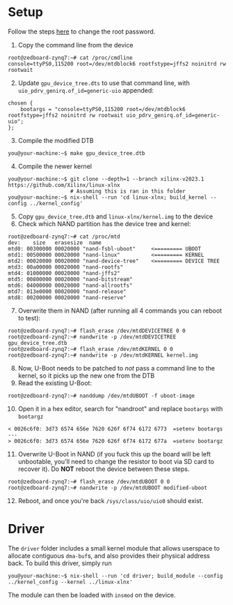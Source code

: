 # Setup

Follow the steps [here](https://github.com/xjtuecho/EBAZ4205#reset-the-root-password-of-built-in-linux)
to change the root password.

1) Copy the command line from the device
```
root@zedboard-zynq7:~# cat /proc/cmdline
console=ttyPS0,115200 root=/dev/mtdblock6 rootfstype=jffs2 noinitrd rw rootwait
```
2) Update `gpu_device_tree.dts` to use that command line, with `uio_pdrv_genirq.of_id=generic-uio` appended:
```
chosen {
    bootargs = "console=ttyPS0,115200 root=/dev/mtdblock6 rootfstype=jffs2 noinitrd rw rootwait uio_pdrv_genirq.of_id=generic-uio";
};
```
3) Compile the modified DTB
```
you@your-machine:~$ make gpu_device_tree.dtb
```
4) Compile the newer kernel
```
you@your-machine:~$ git clone --depth=1 --branch xilinx-v2023.1 https://github.com/Xilinx/linux-xlnx
                    # Assuming this is ran in this folder
you@your-machine:~$ nix-shell --run 'cd linux-xlnx; build_kernel --config ../kernel_config' 
```
5) Copy `gpu_device_tree.dtb` and `linux-xlnx/kernel.img` to the device
6) Check which NAND partition has the device tree and kernel:
```
root@zedboard-zynq7:~# cat /proc/mtd
dev:    size   erasesize  name
mtd0: 00300000 00020000 "nand-fsbl-uboot"     <========= UBOOT
mtd1: 00500000 00020000 "nand-linux"          <========= KERNEL
mtd2: 00020000 00020000 "nand-device-tree"    <========= DEVICE TREE
mtd3: 00a00000 00020000 "nand-rootfs"
mtd4: 01000000 00020000 "nand-jffs2"
mtd5: 00800000 00020000 "nand-bitstream"
mtd6: 04000000 00020000 "nand-allrootfs"
mtd7: 013e0000 00020000 "nand-release"
mtd8: 00200000 00020000 "nand-reserve"
```
7) Overwrite them in NAND (after running all 4 commands you can reboot to test):
```
root@zedboard-zynq7:~# flash_erase /dev/mtdDEVICETREE 0 0
root@zedboard-zynq7:~# nandwrite -p /dev/mtdDEVICETREE gpu_device_tree.dtb
root@zedboard-zynq7:~# flash_erase /dev/mtdKERNEL 0 0
root@zedboard-zynq7:~# nandwrite -p /dev/mtdKERNEL kernel.img
```
8) Now, U-Boot needs to be patched to *not* pass a command line to the kernel, so it picks up the new one from the DTB
9) Read the existing U-Boot:
```
root@zedboard-zynq7:~# nanddump /dev/mtdUBOOT -f uboot-image 
```
10) Open it in a hex editor, search for "nandroot" and replace `bootargs` with `bootargz`
```
< 0026c6f0: 3d73 6574 656e 7620 626f 6f74 6172 6773  =setenv bootargs
---
> 0026c6f0: 3d73 6574 656e 7620 626f 6f74 6172 677a  =setenv bootargz
```
11) Overwrite U-Boot in NAND (if you fuck this up the board will be left unbootable, you'll need to change the resistor to boot via SD card to recover it).
Do **NOT** reboot the device between these steps.
```
root@zedboard-zynq7:~# flash_erase /dev/mtdUBOOT 0 0
root@zedboard-zynq7:~# nandwrite -p /dev/mtdUBOOT modified-uboot
```
12) Reboot, and once you're back `/sys/class/uio/uio0` should exist.

# Driver

The `driver` folder includes a small kernel module that allows userspace to allocate contiguous `dma-buf`s,
and also provides their physical address back. To build this driver, simply run
```
you@your-machine:~$ nix-shell --run 'cd driver; build_module --config ../kernel_config --kernel ../linux-xlnx'
```
The module can then be loaded with `insmod` on the device.
